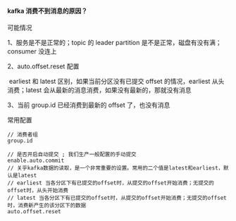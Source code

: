 #### **kafka 消费不到消息的原因？**

可能情况

1、服务是不是正常的；topic 的 leader partition 是不是正常，磁盘有没有满；consumer 没连上

2、auto.offset.reset 配置

​ earliest 和 latest 区别，如果当前分区没有已提交 offset 的情况，earliest 从头消费；latest 会从最新的消息消费，如果没有最新的，那就没有消息

3、当前 group.id 已经消费到最新的 offset 了，也没有消息

常用配置

```
// 消费者组
group.id

// 是否开启自动提交 ; 我们生产一般配置的手动提交
enable.auto.commit
// 关乎kafka数据的读取，是一个非常重要的设置。常用的二个值是latest和earliest，默认是latest
// earliest 当各分区下有已提交的offset时，从提交的offset开始消费；无提交的offset时，从头开始消费
// latest 当各分区下有已提交的offset时，从提交的offset开始消费；无提交的offset时，消费新产生的该分区下的数据
auto.offset.reset
```
